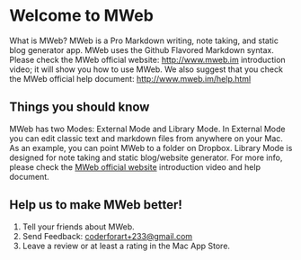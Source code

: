 # Welcome to MWeb

What is MWeb? MWeb is a Pro Markdown writing, note taking, and static blog generator app. MWeb uses the Github Flavored Markdown syntax. Please check the MWeb official website: <http://www.mweb.im> introduction video; it will show you how to use MWeb. We also suggest that you check the MWeb official help document: <http://www.mweb.im/help.html>

## Things you should know

MWeb has two Modes: External Mode and Library Mode.
In External Mode you can edit classic text and markdown files from anywhere on your Mac. As an example, you can point MWeb to a folder on Dropbox. Library Mode is designed for note taking and static blog/website generator. For more info, please check the [MWeb official website](http://www.mweb.im) introduction video and help document.

## Help us to make MWeb better!

1. Tell your friends about MWeb.
2. Send Feedback: <coderforart+233@gmail.com>
3. Leave a review or at least a rating in the Mac App Store.



